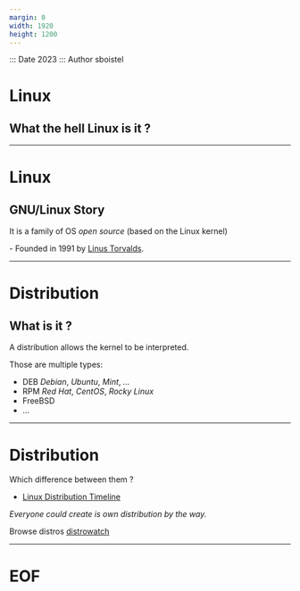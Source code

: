 ```yaml
---
margin: 0
width: 1920
height: 1200
---
```

<!-- .slide: data-auto-animate -->
::: Date 2023
::: Author sboistel

# Linux
## **What the hell Linux is it ?**

---
<!-- .slide: data-auto-animate -->
# Linux
## GNU/Linux Story

It is a family of OS _open source_ (based on the Linux kernel)

\- Founded in 1991 by [Linus Torvalds](https://en.wikipedia.org/wiki/Linus_Torvalds).

---
<!-- .slide: data-auto-animate -->
# Distribution
## What is it ?

A distribution allows the kernel to be interpreted.

Those are multiple types:
+ DEB *Debian*, *Ubuntu*, *Mint*, *...*
+ RPM *Red Hat*, *CentOS*, *Rocky Linux*
+ FreeBSD
+ ...

---
<!-- .slide: data-auto-animate -->
# Distribution

Which difference between them ?
* [Linux Distribution Timeline](resources/01-Linux_Distribution_Timeline.svg)

_Everyone could create is own distribution by the way._

Browse distros [distrowatch](https://distrowatch.com/)

---
# EOF